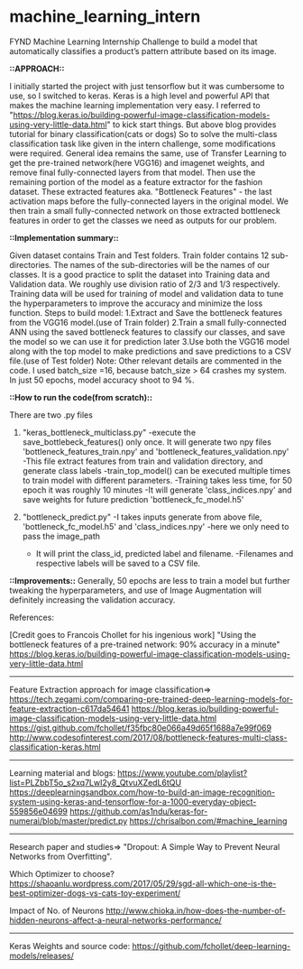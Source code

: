 # machine_learning_intern
FYND Machine Learning Internship Challenge to build a model that automatically classifies a product’s pattern attribute based on its image.

********************::APPROACH::********************

I initially started the project with just tensorflow but it was cumbersome to use, so I switched to keras.
Keras is a high level and powerful API that makes the machine learning implementation very easy. 
I referred to "https://blog.keras.io/building-powerful-image-classification-models-using-very-little-data.html" to kick start things.
But above blog provides tutorial for binary classification(cats or dogs)
So to solve the multi-class classification task like given in the intern challenge, some modifications were required.
General idea remains the same, use of  Transfer Learning to get the pre-trained network(here VGG16) and imagenet weights, and remove final fully-connected layers from that model. 
Then use the remaining portion of the model as a feature extractor for the fashion dataset. These extracted features aka. "Bottleneck Features" - the last activation maps before the fully-connected layers in the original model.
We then train a small fully-connected network on those extracted bottleneck features in order to get the classes we need as outputs for our problem.

********************::Implementation summary::********************

Given dataset contains Train and Test folders. 
Train folder contains 12 sub-directories. The names of the sub-directories will be the names of our classes.
It is a good practice to split the dataset into Training data and Validation data. We roughly use division ratio of  2/3 and 1/3 respectively.
Training data will be used for training of model and validation data to tune the hyperparameters to improve the accuracy and minimize the loss function.
Steps to build model:
    1.Extract and Save the bottleneck features from the VGG16 model.(use of Train folder)
    2.Train a small fully-connected ANN using the saved bottleneck features to classify our classes, and save the model so we can use it for prediction later 
    3.Use both the VGG16 model along with the top model to make predictions and save predictions to a CSV file.(use of Test folder)
Note: Other relevant details are commented in the code.
I used batch_size =16, because batch_size > 64 crashes my system.
In just 50 epochs, model accuracy shoot to 94 %.

********************::How to run the code(from scratch)::********************

There are two .py files
1.  "keras_bottleneck_multiclass.py"
      -execute the save_bottlebeck_features() only once. It will generate two npy files 'bottleneck_features_train.npy' and  'bottleneck_features_validation.npy'
      -This file extract features from train and validation directory, and generate class labels
      -train_top_model() can be executed multiple times to train model with different parameters.
      -Training takes less time, for 50 epoch it was roughly 10 minutes
      -It will generate 'class_indices.npy' and save weights for future prediction 'bottleneck_fc_model.h5'

2. "bottleneck_predict.py"
      -I takes inputs generate from above file, 'bottleneck_fc_model.h5' and  'class_indices.npy' 
      -here we only need to pass the image_path
      - It will print the class_id, predicted label and filename.
      -Filenames and respective labels will be saved to a CSV file.



********************::Improvements::********************
Generally, 50 epochs are less to train a model but further tweaking the hyperparameters, and use of Image Augmentation will definitely increasing the validation accuracy.



References:

[Credit goes to Francois Chollet for his ingenious work]
"Using the bottleneck features of a pre-trained network: 90% accuracy in a minute"
https://blog.keras.io/building-powerful-image-classification-models-using-very-little-data.html

*******************************************************************************************************************
Feature Extraction approach for image classification=>
https://tech.zegami.com/comparing-pre-trained-deep-learning-models-for-feature-extraction-c617da54641
https://blog.keras.io/building-powerful-image-classification-models-using-very-little-data.html
https://gist.github.com/fchollet/f35fbc80e066a49d65f1688a7e99f069
http://www.codesofinterest.com/2017/08/bottleneck-features-multi-class-classification-keras.html
*********************************************************************************************************************
Learning material and blogs:
https://www.youtube.com/playlist?list=PLZbbT5o_s2xq7LwI2y8_QtvuXZedL6tQU
https://deeplearningsandbox.com/how-to-build-an-image-recognition-system-using-keras-and-tensorflow-for-a-1000-everyday-object-559856e04699
https://github.com/as1ndu/keras-for-numerai/blob/master/predict.py
https://chrisalbon.com/#machine_learning
*********************************************************************************************************************
Research paper and studies=>
"Dropout: A Simple Way to Prevent Neural Networks from Overfitting".

Which Optimizer to choose?
https://shaoanlu.wordpress.com/2017/05/29/sgd-all-which-one-is-the-best-optimizer-dogs-vs-cats-toy-experiment/

Impact of No. of Neurons
http://www.chioka.in/how-does-the-number-of-hidden-neurons-affect-a-neural-networks-performance/
**********************************************************************************************************************
Keras Weights and source code:
https://github.com/fchollet/deep-learning-models/releases/
